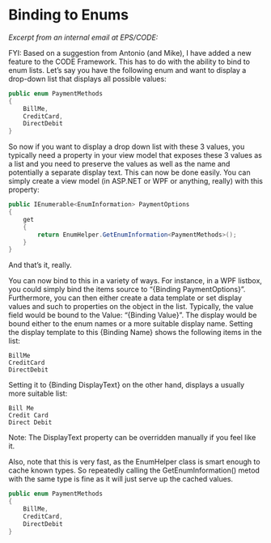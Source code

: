 # Binding to Enums

_Excerpt from an internal email at EPS/CODE:_

FYI: Based on a suggestion from Antonio (and Mike), I have added a new feature to the CODE Framework. This has to do with the ability to bind to enum lists. Let’s say you have the following enum and want to display a drop-down list that displays all possible values:

```c#
public enum PaymentMethods
{
    BillMe,
    CreditCard,
    DirectDebit
}
```

So now if you want to display a drop down list with these 3 values, you typically need a property in your view model that exposes these 3 values as a list and you need to preserve the values as well as the name and potentially a separate display text. This can now be done easily. You can simply create a view model (in ASP.NET or WPF or anything, really) with this property:

```c#
public IEnumerable<EnumInformation> PaymentOptions
{
    get
    {
        return EnumHelper.GetEnumInformation<PaymentMethods>();
    }
}
```

And that’s it, really.

You can now bind to this in a variety of ways. For instance, in a WPF listbox, you could simply bind the items source to “{Binding PaymentOptions}”. Furthermore, you can then either create a data template or set display values and such to properties on the object in the list. Typically, the value field would be bound to the Value: “{Binding Value}”. The display would be bound either to the enum names or a more suitable display name. Setting the display template to this {Binding Name} shows the following items in the list:

```
BillMe
CreditCard
DirectDebit
```

Setting it to {Binding DisplayText} on the other hand, displays a usually more suitable list:

```
Bill Me
Credit Card
Direct Debit 
```

Note: The DisplayText property can be overridden manually if you feel like it.

Also, note that this is very fast, as the EnumHelper class is smart enough to cache known types. So repeatedly calling the GetEnumInformation() metod with the same type is fine as it will just serve up the cached values.

```c#
public enum PaymentMethods
{
    BillMe,
    CreditCard,
    DirectDebit
}
```